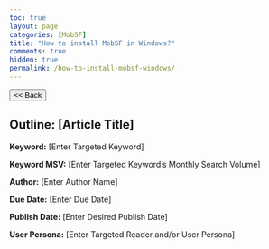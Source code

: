 ```yaml
---
toc: true
layout: page
categories: [MobSF]
title: "How to install MobSF in Windows?"
comments: true
hidden: true
permalink: /how-to-install-mobsf-windows/
---
```


<button class="back-button" onclick="window.history.back()"><< Back</button>

## Outline: [Article Title]

**Keyword:** [Enter Targeted Keyword]

**Keyword MSV:** [Enter Targeted Keyword’s Monthly Search Volume]

**Author:** [Enter Author Name]

**Due Date:** [Enter Due Date]

**Publish Date:** [Enter Desired Publish Date]

**User Persona:** [Enter Targeted Reader and/or User Persona]

<br>
